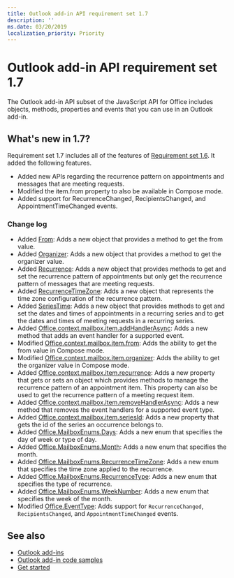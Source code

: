 ```yaml
---
title: Outlook add-in API requirement set 1.7
description: ''
ms.date: 03/20/2019
localization_priority: Priority
---
```


# Outlook add-in API requirement set 1.7

The Outlook add-in API subset of the JavaScript API for Office includes objects, methods, properties and events that you can use in an Outlook add-in.

## What's new in 1.7?

Requirement set 1.7 includes all of the features of [Requirement set 1.6](../requirement-set-1.6/outlook-requirement-set-1.6.md). It added the following features.

- Added new APIs regarding the recurrence pattern on appointments and messages that are meeting requests.
- Modified the item.from property to also be available in Compose mode.
- Added support for RecurrenceChanged, RecipientsChanged, and AppointmentTimeChanged events.

### Change log

- Added [From](/javascript/api/outlook/office.from?view=outlook-js-1.7): Adds a new object that provides a method to get the from value.
- Added [Organizer](/javascript/api/outlook/office.organizer?view=outlook-js-1.7): Adds a new object that provides a method to get the organizer value.
- Added [Recurrence](/javascript/api/outlook/office.recurrence?view=outlook-js-1.7): Adds a new object that provides methods to get and set the recurrence pattern of appointments but only get the recurrence pattern of messages that are meeting requests.
- Added [RecurrenceTimeZone](/javascript/api/outlook/office.recurrencetimezone?view=outlook-js-1.7): Adds a new object that represents the time zone configuration of the recurrence pattern.
- Added [SeriesTime](/javascript/api/outlook/office.seriestime?view=outlook-js-1.7): Adds a new object that provides methods to get and set the dates and times of appointments in a recurring series and to get the dates and times of meeting requests in a recurring series.
- Added [Office.context.mailbox.item.addHandlerAsync](office.context.mailbox.item.md#addhandlerasynceventtype-handler-options-callback): Adds a new method that adds an event handler for a supported event.
- Modified [Office.context.mailbox.item.from](office.context.mailbox.item.md#from-emailaddressdetailsfrom): Adds the ability to get the from value in Compose mode.
- Modified [Office.context.mailbox.item.organizer](office.context.mailbox.item.md#organizer-emailaddressdetailsorganizer): Adds the ability to get the organizer value in Compose mode.
- Added [Office.context.mailbox.item.recurrence](office.context.mailbox.item.md#nullable-recurrence-recurrence): Adds a new property that gets or sets an object which provides methods to manage the recurrence pattern of an appointment item. This property can also be used to get the recurrence pattern of a meeting request item.
- Added [Office.context.mailbox.item.removeHandlerAsync](office.context.mailbox.item.md#removehandlerasynceventtype-options-callback): Adds a new method that removes the event handlers for a supported event type.
- Added [Office.context.mailbox.item.seriesId](office.context.mailbox.item.md#nullable-seriesid-string): Adds a new property that gets the id of the series an occurrence belongs to.
- Added [Office.MailboxEnums.Days](/javascript/api/outlook/office.mailboxenums.days?view=outlook-js-1.7): Adds a new enum that specifies the day of week or type of day.
- Added [Office.MailboxEnums.Month](/javascript/api/outlook/office.mailboxenums.month?view=outlook-js-1.7): Adds a new enum that specifies the month.
- Added [Office.MailboxEnums.RecurrenceTimeZone](/javascript/api/outlook/office.mailboxenums.recurrencetimezone?view=outlook-js-1.7): Adds a new enum that specifies the time zone applied to the recurrence.
- Added [Office.MailboxEnums.RecurrenceType](/javascript/api/outlook/office.mailboxenums.recurrencetype?view=outlook-js-1.7): Adds a new enum that specifies the type of recurrence.
- Added [Office.MailboxEnums.WeekNumber](/javascript/api/outlook/office.mailboxenums.weeknumber?view=outlook-js-1.7): Adds a new enum that specifies the week of the month.
- Modified [Office.EventType](/javascript/api/office/office.eventtype): Adds support for `RecurrenceChanged`, `RecipientsChanged`, and `AppointmentTimeChanged` events.

## See also

- [Outlook add-ins](/outlook/add-ins/)
- [Outlook add-in code samples](https://developer.microsoft.com/outlook/gallery/?filterBy=Outlook,Samples,Add-ins)
- [Get started](/outlook/add-ins/quick-start)
